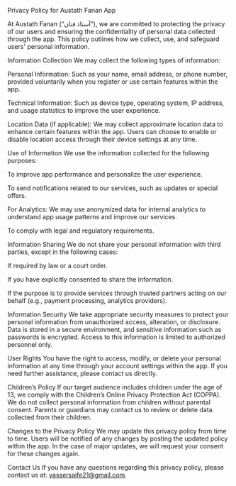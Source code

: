 Privacy Policy for Austath Fanan App

At Austath Fanan (“أستاذ فنان”), we are committed to protecting the privacy of our users and ensuring the confidentiality of personal data collected through the app. This policy outlines how we collect, use, and safeguard users' personal information.

Information Collection
We may collect the following types of information:

Personal Information: Such as your name, email address, or phone number, provided voluntarily when you register or use certain features within the app.

Technical Information: Such as device type, operating system, IP address, and usage statistics to improve the user experience.

Location Data (if applicable): We may collect approximate location data to enhance certain features within the app. Users can choose to enable or disable location access through their device settings at any time.

Use of Information
We use the information collected for the following purposes:

To improve app performance and personalize the user experience.

To send notifications related to our services, such as updates or special offers.

For Analytics: We may use anonymized data for internal analytics to understand app usage patterns and improve our services.

To comply with legal and regulatory requirements.

Information Sharing
We do not share your personal information with third parties, except in the following cases:

If required by law or a court order.

If you have explicitly consented to share the information.

If the purpose is to provide services through trusted partners acting on our behalf (e.g., payment processing, analytics providers).

Information Security
We take appropriate security measures to protect your personal information from unauthorized access, alteration, or disclosure. Data is stored in a secure environment, and sensitive information such as passwords is encrypted. Access to this information is limited to authorized personnel only.

User Rights
You have the right to access, modify, or delete your personal information at any time through your account settings within the app. If you need further assistance, please contact us directly.

Children’s Policy
If our target audience includes children under the age of 13, we comply with the Children’s Online Privacy Protection Act (COPPA). We do not collect personal information from children without parental consent. Parents or guardians may contact us to review or delete data collected from their children.

Changes to the Privacy Policy
We may update this privacy policy from time to time. Users will be notified of any changes by posting the updated policy within the app. In the case of major updates, we will request your consent for these changes again.

Contact Us
If you have any questions regarding this privacy policy, please contact us at: yassersaife21@gmail.com.
